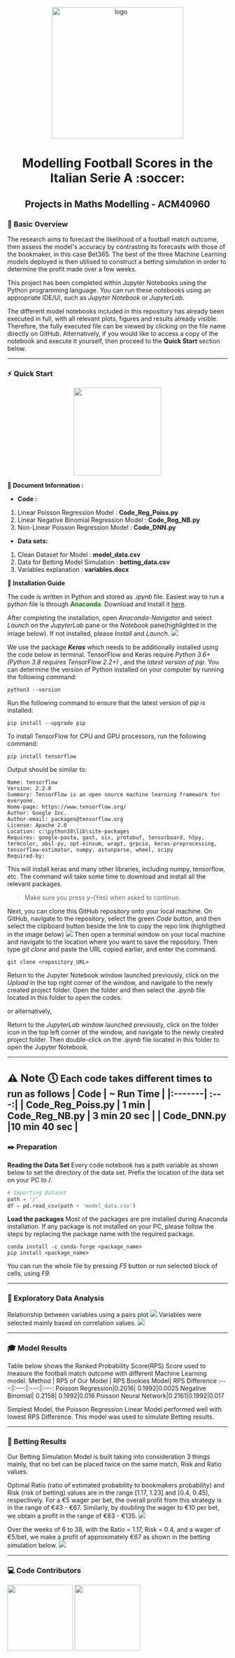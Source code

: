
<p align="center">
  <img width="300" src="https://tembah.net/uploads/news/1632208614.jpeg" alt="logo">
</p>

<h1 align="center">Modelling Football Scores in the Italian Serie A :soccer: </h1>

<h2 align="center">Projects in Maths Modelling - ACM40960</h2>

### :scroll: Basic Overview
The research aims to forecast the likelihood of a football match outcome, then assess the model's accuracy by contrasting its forecasts with those of the bookmaker, in this case Bet365. The best of the three Machine Learning models deployed is then utilised to construct a betting simulation in order to determine the profit made over a few weeks.

This project has been completed within Jupyter Notebooks using the Python programming language. You can run these notebooks using an appropriate IDE/UI, such as  _Jupyter Notebook_  or _JupyterLab_.

The different model notebooks included in this repository has already been executed in full, with all relevant plots, figures and results already visible. Therefore, the fully executed file can be viewed by clicking on the file name directly on GitHub. Alternatively, if you would like to access a copy of the notebook and execute it yourself, then proceed to the  **Quick Start**  section below.

---
### :zap: Quick Start
<p align="center">
<img src="https://c.tenor.com/qUoZaWUg4UsAAAAC/football-player-juggling.gif" height="200">
</p>

**:page_facing_up: Document Information :**
- **Code :** 
1. Linear Poisson Regression Model : **Code_Reg_Poiss.py**
2. Linear Negative Binomial Regression Model : **Code_Reg_NB.py** 
3. Non-Linear Poisson Regression Model : **Code_DNN.py**
- **Data sets:** 
1. Clean Dataset for Model : **model_data.csv**
2. Data for Betting Model Simulation : **betting_data.csv**
3. Variables explanation : **variables.docx** 

**:wrench: Installation Guide**

The code is written in Python and stored as *.ipynb* file. Easiest way to run a python file is through <font color ="green">**Anaconda**</font>. Download and Install it [here](https://www.anaconda.com/products/distribution).

After completing the installation, open _Anaconda-Navigator_ and select _Launch_ on the _JupyterLab_ pane or the _Notebook_ pane(highlighted in the image below). If not installed, please _Install_ and _Launch_.
<img src="https://miro.medium.com/max/1400/1*CrzFvh-ha0mkhUrA3q786A.png">

We use the package ***Keras*** which needs to be additionally installed using the code below in terminal.
TensorFlow and Keras require _Python 3.6+ (Python 3.8 requires TensorFlow 2.2+)_ , and the _latest version of pip_. You can determine the version of Python installed on your computer by running the following command:
```
python3 --version
```
Run the following command to ensure that the latest version of pip is installed:
```
pip install --upgrade pip
```
To install TensorFlow for CPU and GPU processors, run the following command:
```
pip install tensorflow
```
Output should be similar to:
```
Name: tensorflow
Version: 2.2.0
Summary: TensorFlow is an open source machine learning framework for everyone.
Home-page: https://www.tensorflow.org/
Author: Google Inc.
Author-email: packages@tensorflow.org
License: Apache 2.0
Location: c:\python38\lib\site-packages
Requires: google-pasta, gast, six, protobuf, tensorboard, h5py, termcolor, absl-py, opt-einsum, wrapt, grpcio, keras-preprocessing, tensorflow-estimator, numpy, astunparse, wheel, scipy
Required-by:
```
This will install keras and many other libraries, including numpy, tensorflow, etc. The command will take some time to download and install all the relevant packages.
> Make sure you press y–(Yes) when asked to continue.

Next, you can clone this GitHub repository onto your local machine. On GitHub, navigate to the repository, select the green _Code_ button, and then select the clipboard button beside the link to copy the repo link (highligthed in the image below)
<img src="https://www.w3schools.com/git/img_github_clone_url.png">
Then open a terminal window on your local machine and navigate to the location where you want to save the repository. Then type  _git clone_  and paste the URL copied earlier, and enter the command.
```
git clone <repository_URL>
```
Return to the  Jupyter Notebook  window launched previously, click on the _Upload_ in the top right corner of the window, and navigate to the newly created project folder. Open the folder and then select the _.ipynb_ file located in this folder to open the codes. 

or alternatively,

Return to the _JupyterLab_ window launched previously, click on the folder icon in the top left corner of the window, and navigate to the newly created project folder. Then double-click on the _.ipynb_ file located in this folder to open the Jupyter Notebook.

----
<font size=5>**:warning: Note :clock5:**</font> 
Each code takes different times to run as follows
| Code	 |  ~ Run Time |
|:-------| :---:|
| Code_Reg_Poiss.py | 1 min
| Code_Reg_NB.py | 3 min 20 sec |
| Code_DNN.py |10 min 40 sec |
---
### :black_nib: Preparation 
**Reading the Data Set**
Every code notebook has a path variable as shown below to set the directory of the data set. Prefix the location of the data set on your PC to /.
```python
# Importing Dataset
path = '/'
df = pd.read_csv(path + 'model_data.csv')
```
**Load the packages**
Most of the packages are pre installed during Anaconda installation. If any package is not  installed on your PC, please follow the steps by replacing the package name with the required package.
```
conda install -c conda-forge <package_name>
pip install <package_name>
```
You can run the whole file by pressing _F5_ button or run selected block of cells, using _F9_.

---
### :mag_right: Exploratory Data Analysis
Relationship between variables using a pairs plot
<img src="https://github.com/ACM40960/project-21207174/blob/main/Images/pairs_plot.png?raw=true">
Variables were selected mainly based on correlation values.
<img src="https://github.com/ACM40960/project-21207174/blob/main/Images/correlation_plot.png?raw=true">

---
### :mortar_board: Model Results
Table below shows the Ranked Probability Score(RPS) Score used to measure the football match outcome with different Machine Learning model.
Method | RPS of Our Model | RPS Bookies Model| RPS Difference
:---:|:---:|:---:|:---:
Poisson Regression|0.2016| 0.1992|0.0025
Negative Binomial| 0.2158| 0.1992|0.016
Poisson Neural Network|0.2161|0.1992|0.017

Simplest Model, the Poisson Regression Linear Model performed well with lowest RPS Difference. This model was used to simulate Betting results.

---
### :money_with_wings: Betting Results
Our Betting Simulation Model is built taking into consideration 3 things mainly, that no bet can be placed twice on the same match, Risk and Ratio values.

Optimal Ratio (ratio of estimated probability to bookmakers probability) and Risk (risk of betting) values are in the range [1.17, 1.23] and [0.4, 0.45], respectively. For a €5 wager per bet, the overall profit from this strategy is in the range of €43 - €67.  Similarly, by doubling the wager to €10 per bet, we obtain a profit in the range of €83 - €135.
<img src="https://github.com/ACM40960/project-21207174/blob/main/Images/Result2.png">

Over the weeks of 6 to 38, with the Ratio = 1.17, Risk = 0.4, and a wager of €5/bet, we make a profit of approximately €67 as shown in the betting simulation below.
<img src="https://github.com/ACM40960/project-21207174/blob/main/Images/Result1.png?raw=true">

----
### :computer: Code Contributors

<a href="https://github.com/KurtDarmanin"><img src="https://avatars.githubusercontent.com/u/93616246?v=4" width="150"></a>
<a href="https://github.com/MeghashreeRao"><img src="https://avatars.githubusercontent.com/u/63202493?s=400&u=5f83edcdd5d15656ad42759ca39ef3f4d964c200&v=4" width="150"></a>

